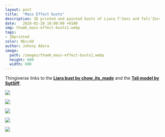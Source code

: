 ```yaml
---
layout: post
title:  "Mass Effect busts"
description: 3D printed and painted busts of Liara T'Soni and Tali'Zorah 
date:   2020-02-20 18:00:00 +0100
img: thumb_mass-effect-busts1.webp
tags: 
- 3Dprinted
color: 0bccdd
author: Johnny Adora
image:
  path: /images/thumb_mass-effect-busts1.webp
  height: 600
  width: 600
---
```


Thingiverse links to the [**Liara bust by chow_its_made**](https://www.thingiverse.com/thing:3102791) and the [**Tali model by SgtSiff**](https://www.thingiverse.com/thing:2037364).

![]({{site.baseurl}}/images/mass-effect-busts1.JPG)

![]({{site.baseurl}}/images/mass-effect-busts2.JPG)

![]({{site.baseurl}}/images/mass-effect-busts3.JPG)

![]({{site.baseurl}}/images/mass-effect-busts4.JPG)

![]({{site.baseurl}}/images/mass-effect-busts5.JPG)
